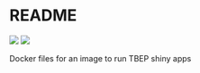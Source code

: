 # README

![](https://img.shields.io/docker/cloud/build/fawda123/tbepdocker.svg)
![](https://img.shields.io/docker/cloud/automated/fawda123/tbepdocker.svg)

Docker files for an image to run TBEP shiny apps